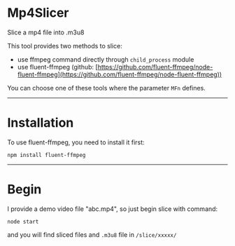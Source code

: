 # Mp4Slicer
Slice a mp4 file into .m3u8

This tool provides two methods to slice:
+ use ffmpeg command directly through `child_process` module
+ use fluent-ffmpeg (github: [https://github.com/fluent-ffmpeg/node-fluent-ffmpeg](https://github.com/fluent-ffmpeg/node-fluent-ffmpeg))

You can choose one of these tools where the parameter `MFn` defines.

---

# Installation

To use fluent-ffmpeg, you need to install it first:

```
npm install fluent-ffmpeg
```

---

# Begin

I provide a demo video file "abc.mp4", so just begin slice with command:

```
node start
```

and you will find sliced files and `.m3u8` file in `/slice/xxxxx/`




